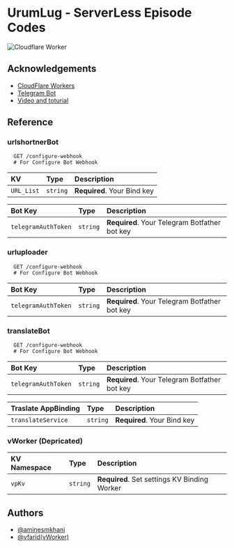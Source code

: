 ﻿
# UrumLug - ServerLess Episode Codes
![Cloudflare Worker](https://camo.githubusercontent.com/dbfce91befb9e3595169aab72f1307a504559b7acc255ba911a0e170b927c485/68747470733a2f2f6465706c6f792e776f726b6572732e636c6f7564666c6172652e636f6d2f627574746f6e)

## Acknowledgements

 - [CloudFlare Workers](https://workers.cloudflare.com/)
 - [Telegram Bot](https://core.telegram.org/bots/api)
 - [Video and toturial](https://youtu.be/OZEu0bPX8gA)


## Reference

### urlshortnerBot

```http
  GET /configure-webhook
  # For Configure Bot Webhook
```

| KV | Type     | Description                |
| :-------- | :------- | :------------------------- |
| `URL_List` | `string` | **Required**. Your Bind key |

| Bot Key | Type     | Description                |
| :-------- | :------- | :------------------------- |
| `telegramAuthToken` | `string` | **Required**. Your Telegram Botfather bot key |


### urluploader

```http
  GET /configure-webhook
  # For Configure Bot Webhook
```

| Bot Key | Type     | Description                |
| :-------- | :------- | :------------------------- |
| `telegramAuthToken` | `string` | **Required**. Your Telegram Botfather bot key |


### translateBot

```http
  GET /configure-webhook
  # For Configure Bot Webhook
```

| Bot Key | Type     | Description                |
| :-------- | :------- | :------------------------- |
| `telegramAuthToken` | `string` | **Required**. Your Telegram Botfather bot key |


| Traslate AppBinding | Type     | Description                |
| :-------- | :------- | :------------------------- |
| `translateService` | `string` | **Required**. Your Bind key |


### vWorker (Depricated)


| KV Namespace | Type     | Description                |
| :-------- | :------- | :------------------------- |
| `vpKv` | `string` | **Required**. Set settings KV Binding Worker|





## Authors

- [@aminesmkhani](https://www.github.com/octokatherine)
- [@vfarid(vWorker)](https://www.github.com/vfarid)

